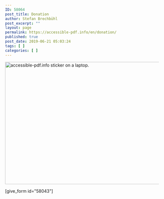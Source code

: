 ```yaml
---
ID: 58064
post_title: Donation
author: Stefan Brechbühl
post_excerpt: ""
layout: page
permalink: https://accessible-pdf.info/en/donation/
published: true
post_date: 2019-06-21 05:03:24
tags: [ ]
categories: [ ]
---
```

<img src="//accessible-pdf.info/content/uploads/sticker_accessible-pdf-800x400.jpg" alt="accessible-pdf.info sticker on a laptop." width="800" height="400" class="alignnone size-Penguin800X400 wp-image-58065" />

[give_form id="58043"]